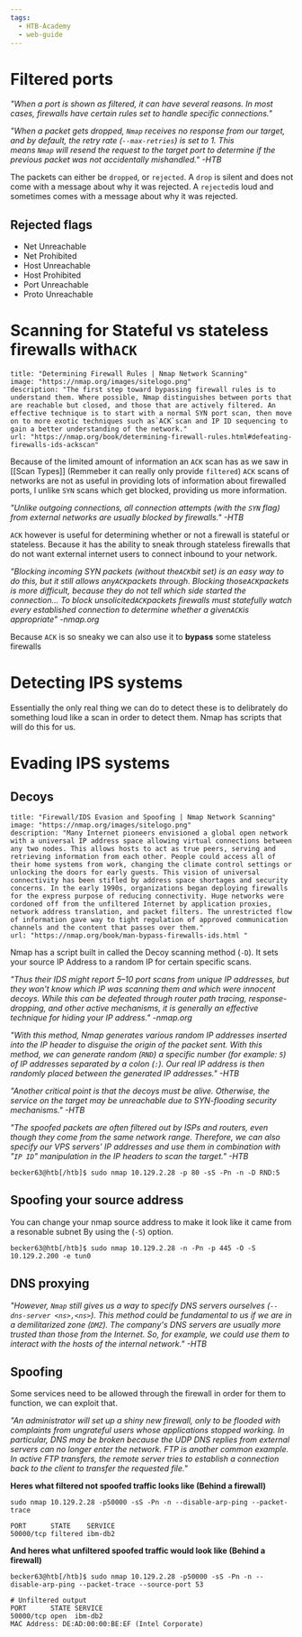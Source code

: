 ```yaml
---
tags:
  - HTB-Academy
  - web-guide
---
```

# Filtered ports

*"When a port is shown as filtered, it can have several reasons. In most cases, firewalls have certain rules set to handle specific connections."*

*"When a packet gets dropped, `Nmap` receives no response from our target, and by default, the retry rate (`--max-retries`) is set to 1. This means `Nmap` will resend the request to the target port to determine if the previous packet was not accidentally mishandled." -HTB*

The packets can either be `dropped`, or `rejected`. A `drop` is silent and does not come with a message about why it was rejected. A `rejected`is loud and sometimes comes with a message about why it was rejected.
## Rejected flags
- Net Unreachable
- Net Prohibited
- Host Unreachable
- Host Prohibited
- Port Unreachable
- Proto Unreachable

# Scanning for Stateful vs stateless firewalls with`ACK`

```embed
title: "Determining Firewall Rules | Nmap Network Scanning"
image: "https://nmap.org/images/sitelogo.png"
description: "The first step toward bypassing firewall rules is to understand them. Where possible, Nmap distinguishes between ports that are reachable but closed, and those that are actively filtered. An effective technique is to start with a normal SYN port scan, then move on to more exotic techniques such as`ACK`scan and IP ID sequencing to gain a better understanding of the network."
url: "https://nmap.org/book/determining-firewall-rules.html#defeating-firewalls-ids-ackscan"
```

Because of the limited amount of information an `ACK` scan has as we saw in [[Scan Types]] (Remmeber it can really only provide `filtered`) `ACK` scans of networks are not as useful in providing lots of information about firewalled ports, l unlike `SYN` scans which get blocked, providing us more information.

*"Unlike outgoing connections, all connection attempts (with the `SYN` flag) from external networks are usually blocked by firewalls." -HTB*

`ACK` however is useful for determining whether or not a firewall is stateful or stateless. Because it has the ability to sneak through stateless firewalls that do not want external internet users to connect inbound to your network.

*"Blocking incoming SYN packets (without the`ACK`bit set) is an easy way to do this, but it still allows any`ACK`packets through. Blocking those`ACK`packets is more difficult, because they do not tell which side started the connection... To block unsolicited`ACK`packets firewalls must statefully watch every established connection to determine whether a given`ACK`is appropriate" -nmap.org*

Because `ACK` is so sneaky we can also use it to **bypass** some stateless firewalls

# Detecting IPS systems 

Essentially the only real thing we can do to detect these is to delibrately do something loud like a scan in order to detect them. Nmap has scripts that will do this for us.

# Evading IPS systems
## Decoys

```embed
title: "Firewall/IDS Evasion and Spoofing | Nmap Network Scanning"
image: "https://nmap.org/images/sitelogo.png"
description: "Many Internet pioneers envisioned a global open network with a universal IP address space allowing virtual connections between any two nodes. This allows hosts to act as true peers, serving and retrieving information from each other. People could access all of their home systems from work, changing the climate control settings or unlocking the doors for early guests. This vision of universal connectivity has been stifled by address space shortages and security concerns. In the early 1990s, organizations began deploying firewalls for the express purpose of reducing connectivity. Huge networks were cordoned off from the unfiltered Internet by application proxies, network address translation, and packet filters. The unrestricted flow of information gave way to tight regulation of approved communication channels and the content that passes over them."
url: "https://nmap.org/book/man-bypass-firewalls-ids.html "
```

Nmap has a script built in called the Decoy scanning method (`-D`). It sets your source IP Address to a random IP for certain specific scans.

*"Thus their IDS might report 5–10 port scans from unique IP addresses, but they won't know which IP was scanning them and which were innocent decoys. While this can be defeated through router path tracing, response-dropping, and other active mechanisms, it is generally an effective technique for hiding your IP address." -nmap.org*

*"With this method, Nmap generates various random IP addresses inserted into the IP header to disguise the origin of the packet sent. With this method, we can generate random (`RND`) a specific number (for example: `5`) of IP addresses separated by a colon (`:`). Our real IP address is then randomly placed between the generated IP addresses." -HTB*

*"Another critical point is that the decoys must be alive. Otherwise, the service on the target may be unreachable due to SYN-flooding security mechanisms." -HTB*

*"The spoofed packets are often filtered out by ISPs and routers, even though they come from the same network range. Therefore, we can also specify our VPS servers' IP addresses and use them in combination with "`IP ID`" manipulation in the IP headers to scan the target." -HTB*

```shell
becker63@htb[/htb]$ sudo nmap 10.129.2.28 -p 80 -sS -Pn -n -D RND:5

```
## Spoofing your source address 

You can change your nmap source address to make it look like it came from a resonable subnet By using the (`-S`) option.
```shell
becker63@htb[/htb]$ sudo nmap 10.129.2.28 -n -Pn -p 445 -O -S 10.129.2.200 -e tun0
```
## DNS proxying 

*"However, `Nmap` still gives us a way to specify DNS servers ourselves (`--dns-server <ns>,<ns>`). This method could be fundamental to us if we are in a demilitarized zone (`DMZ`). The company's DNS servers are usually more trusted than those from the Internet. So, for example, we could use them to interact with the hosts of the internal network." -HTB*

## Spoofing

Some services need to be allowed through the firewall in order for them to function, we can exploit that.

*"An administrator will set up a shiny new firewall, only to be flooded with complaints from ungrateful users whose applications stopped working. In particular, DNS may be broken because the UDP DNS replies from external servers can no longer enter the network. FTP is another common example. In active FTP transfers, the remote server tries to establish a connection back to the client to transfer the requested file."*

**Heres what filtered not spoofed traffic looks like (Behind a firewall)**
```shell
sudo nmap 10.129.2.28 -p50000 -sS -Pn -n --disable-arp-ping --packet-trace

PORT      STATE    SERVICE
50000/tcp filtered ibm-db2
```

**And heres what unfiltered spoofed traffic would look like (Behind a firewall)**
```shell
becker63@htb[/htb]$ sudo nmap 10.129.2.28 -p50000 -sS -Pn -n --disable-arp-ping --packet-trace --source-port 53

# Unfiltered output
PORT      STATE SERVICE
50000/tcp open  ibm-db2
MAC Address: DE:AD:00:00:BE:EF (Intel Corporate)
```
